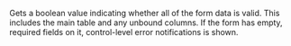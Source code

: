 Gets a boolean value indicating whether all of the form data is valid. This includes the main table and any unbound columns. If the form has empty, required fields on it, control-level error notifications is shown.
